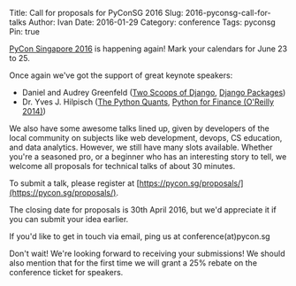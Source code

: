Title: Call for proposals for PyConSG 2016
Slug: 2016-pyconsg-call-for-talks
Author: Ivan
Date: 2016-01-29
Category: conference
Tags: pyconsg
Pin: true


[PyCon Singapore 2016](https://pycon.sg/) is happening again! Mark your calendars
for June 23 to 25.

Once again we've got the support of great keynote speakers:

* Daniel and Audrey Greenfeld ([Two Scoops of Django](https://www.twoscoopspress.com), [Django Packages](https://www.djangopackages.com/))
* Dr. Yves J. Hilpisch ([The Python Quants](http://tpq.io/), [Python for Finance (O'Reilly 2014)](http://python-for-finance.com/))

We also have some awesome talks lined up, given by developers of the local
community on subjects like web development, devops, CS education, and data
analytics. However, we still have many slots available.  Whether you're a
seasoned pro, or a beginner who has an interesting story to tell, we welcome all
proposals for technical talks of about 30 minutes.

To submit a talk, please register at [https://pycon.sg/proposals/](https://pycon.sg/proposals/).

The closing date for proposals is 30th April 2016, but we'd appreciate it if you
can submit your idea earlier.

If you'd like to get in touch via email, ping us at conference(at)pycon.sg

Don't wait! We're looking forward to receiving your submissions! We should also
mention that for the first time we will grant a 25% rebate on the conference
ticket for speakers.


